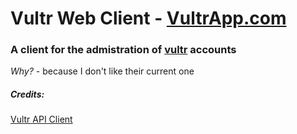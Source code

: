 # Vultr Web Client - [VultrApp.com](https://vultrapp.com)
### A client for the admistration of [vultr](vultr.com) accounts

*Why?* - because I don't like their current one


##### Credits:
[Vultr API Client](https://github.com/usefulz/vultr-api-client)